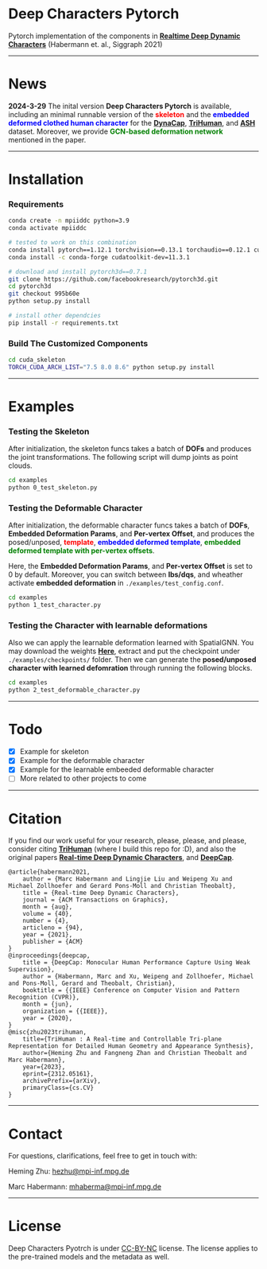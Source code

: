 # Deep Characters Pytorch 
Pytorch implementation of the components in <a href="https://people.mpi-inf.mpg.de/~mhaberma/projects/2021-ddc/"><strong>Realtime Deep Dynamic Characters</strong></a> (Habermann et. al., Siggraph 2021)

---

# News
**2024-3-29** The inital version **Deep Characters Pytorch** is available, including an minimal runnable version of the <strong><font color=red>skeleton</font></strong> and the <strong><font color=blue>embedded deformed clothed human character</font></strong> for the <a href="https://people.mpi-inf.mpg.de/~mhaberma/projects/2021-ddc/"><strong>DynaCap</strong></a>, <a href="https://people.mpi-inf.mpg.de/~mhaberma/projects/2021-ddc/"><strong>TriHuman</strong></a>, and <a href="https://people.mpi-inf.mpg.de/~mhaberma/projects/2021-ddc/"><strong>ASH</strong></a> dataset. Moreover, we provide <strong><font color=green>GCN-based deformation network</font></strong> mentioned in the paper.

---
# Installation

### Requirements

```bash
conda create -n mpiiddc python=3.9
conda activate mpiiddc

# tested to work on this combination
conda install pytorch==1.12.1 torchvision==0.13.1 torchaudio==0.12.1 cudatoolkit=11.3 -c pytorch
conda install -c conda-forge cudatoolkit-dev=11.3.1

# download and install pytorch3d==0.7.1
git clone https://github.com/facebookresearch/pytorch3d.git
cd pytorch3d
git checkout 995b60e
python setup.py install

# install other dependcies
pip install -r requirements.txt
```

### Build The Customized Components
```bash
cd cuda_skeleton
TORCH_CUDA_ARCH_LIST="7.5 8.0 8.6" python setup.py install
```

---

# Examples
### Testing the Skeleton
After initialization, the skeleton funcs takes a batch of **DOFs** and produces the joint transformations. The following script will dump joints as point clouds.

```bash
cd examples
python 0_test_skeleton.py
```
### Testing the Deformable Character
After initialization, the deformable character funcs takes a batch of **DOFs**, **Embedded Deformation Params**, and **Per-vertex Offset**,  and produces the posed/unposed, <strong><font color=red>template</font></strong>, <strong><font color=blue>embedded deformed template</font></strong>, <strong><font color=green>embedded deformed template with per-vertex offsets</font></strong>.

Here, the **Embedded Deformation Params**, and **Per-vertex Offset** is set to 0 by default.
Moreover, you can switch between **lbs/dqs**, and wheather activate **embedded deformation** in ``./examples/test_config.conf``. 

```bash
cd examples
python 1_test_character.py
```

### Testing the Character with learnable deformations
Also we can apply the learnable deformation learned with SpatialGNN. You may download the weights  <a href=""><strong>Here</strong></a>, extract and put the checkpoint under ```./examples/checkpoints/``` folder. 
Then we can generate the **posed/unposed character with learned defomration** through running the following blocks. 

```bash
cd examples
python 2_test_deformable_character.py
```

---

# Todo

- [x] Example for skeleton
- [x] Example for the deformable character
- [x] Example for the learnable embeeded deformable character
- [ ] More related to other projects to come

---

# Citation

If you find our work useful for your research, please, please, and please, consider citing <a href="https://vcai.mpi-inf.mpg.de/projects/trihuman/"><strong>TriHuman</strong></a> (where I build this repo for :D), and also the original papers <a href="https://people.mpi-inf.mpg.de/~mhaberma/projects/2021-ddc/"><strong>Real-time Deep Dynamic Characters</strong></a>, and <a href="https://people.mpi-inf.mpg.de/~mhaberma/projects/2021-ddc/"><strong>DeepCap</strong></a>.

```
@article{habermann2021,
	author = {Marc Habermann and Lingjie Liu and Weipeng Xu and Michael Zollhoefer and Gerard Pons-Moll and Christian Theobalt},
	title = {Real-time Deep Dynamic Characters},
	journal = {ACM Transactions on Graphics}, 
	month = {aug},
	volume = {40},
	number = {4}, 
	articleno = {94},
	year = {2021}, 
	publisher = {ACM}
} 
@inproceedings{deepcap,
    title = {DeepCap: Monocular Human Performance Capture Using Weak Supervision},
    author = {Habermann, Marc and Xu, Weipeng and Zollhoefer, Michael and Pons-Moll, Gerard and Theobalt, Christian},
    booktitle = {{IEEE} Conference on Computer Vision and Pattern Recognition (CVPR)},
    month = {jun},
    organization = {{IEEE}},
    year = {2020},
}
@misc{zhu2023trihuman,
    title={TriHuman : A Real-time and Controllable Tri-plane Representation for Detailed Human Geometry and Appearance Synthesis}, 
    author={Heming Zhu and Fangneng Zhan and Christian Theobalt and Marc Habermann},
    year={2023},
    eprint={2312.05161},
    archivePrefix={arXiv},
    primaryClass={cs.CV}
}
```

---

# Contact
For questions, clarifications, feel free to get in touch with:

Heming Zhu: hezhu@mpi-inf.mpg.de

Marc Habermann: mhaberma@mpi-inf.mpg.de

---
# License
Deep Characters Pyotrch is under [CC-BY-NC](https://creativecommons.org/licenses/by-nc/4.0/) license. The license applies to the pre-trained models and the metadata as well.
